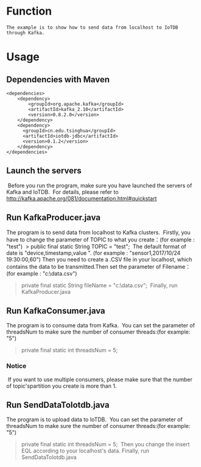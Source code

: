 # Function
```
The example is to show how to send data from localhost to IoTDB through Kafka.
```
# Usage
## Dependencies with Maven

```
<dependencies>
    <dependency>
    	<groupId>org.apache.kafka</groupId>
    	<artifactId>kafka_2.10</artifactId>
    	<version>0.8.2.0</version>
	</dependency>
	<dependency>
      <groupId>cn.edu.tsinghua</groupId>
      <artifactId>iotdb-jdbc</artifactId>
      <version>0.1.2</version>
    </dependency>
</dependencies>
```

## Launch the servers

  Before you run the program, make sure you have launched the servers of Kafka and IoTDB.
  For details, please refer to http://kafka.apache.org/081/documentation.html#quickstart

## Run KafkaProducer.java

  The program is to send data from localhost to Kafka clusters.
  Firstly, you have to change the parameter of TOPIC to what you create：(for example : "test")
  > public final static String TOPIC = "test";
  The default format of date is "device,timestamp,value ". (for example : "sensor1,2017/10/24 19:30:00,60")
  Then you need to create a .CSV file in your localhost, which contains the data to be transmitted.Then set the parameter of Filename：(for example : "c:\\data.csv")
  > private final static String fileName = "c:\\data.csv";
  Finally, run KafkaProducer.java

## Run KafkaConsumer.java

  The program is to consume data from Kafka.
  You can set the parameter of threadsNum to make sure the number of consumer threads:(for example: "5")
  > private final static int threadsNum = 5;
  
### Notice 
  If you want to use multiple consumers, please make sure that the number of topic'spartition you create is more than 1.

## Run SendDataToIotdb.java

  The program is to upload data to IoTDB.
  You can set the parameter of threadsNum to make sure the number of consumer threads:(for example: "5")
  > private final static int threadsNum = 5;
  Then you change the insert EQL according to your localhost's data.
  Finally, run SendDataToIotdb.java
